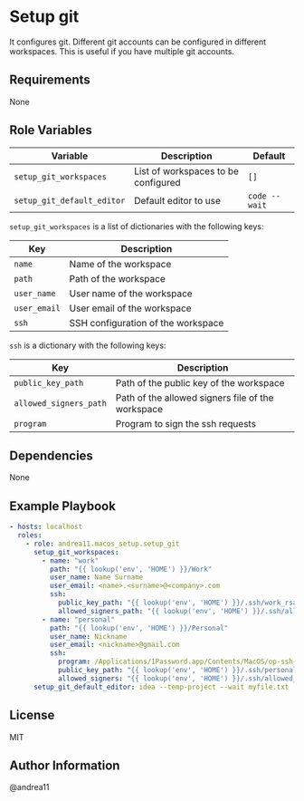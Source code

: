 # Setup git

It configures git. Different git accounts can be configured in different workspaces.
This is useful if you have multiple git accounts.

## Requirements

None

## Role Variables

| Variable                   | Description                         | Default       |
| -------------------------- | ----------------------------------- | ------------- |
| `setup_git_workspaces`     | List of workspaces to be configured | `[]`          |
| `setup_git_default_editor` | Default editor to use               | `code --wait` |

`setup_git_workspaces` is a list of dictionaries with the following keys:

| Key          | Description                        |
| ------------ | ---------------------------------- |
| `name`       | Name of the workspace              |
| `path`       | Path of the workspace              |
| `user_name`  | User name of the workspace         |
| `user_email` | User email of the workspace        |
| `ssh`        | SSH configuration of the workspace |

`ssh` is a dictionary with the following keys:

| Key                    | Description                                       |
| ---------------------- | ------------------------------------------------- |
| `public_key_path`      | Path of the public key of the workspace           |
| `allowed_signers_path` | Path of the allowed signers file of the workspace |
| `program`              | Program to sign the ssh requests                  |

## Dependencies

None

## Example Playbook

```yaml
- hosts: localhost
  roles:
    - role: andrea11.macos_setup.setup_git
      setup_git_workspaces:
        - name: "work"
          path: "{{ lookup('env', 'HOME') }}/Work"
          user_name: Name Surname
          user_email: <name>.<surname>@<company>.com
          ssh:
            public_key_path: "{{ lookup('env', 'HOME') }}/.ssh/work_rsa.pub"
            allowed_signers_path: "{{ lookup('env', 'HOME') }}/.ssh/allowed_signers"
        - name: "personal"
          path: "{{ lookup('env', 'HOME') }}/Personal"
          user_name: Nickname
          user_email: <nickname>@gmail.com
          ssh:
            program: /Applications/1Password.app/Contents/MacOS/op-ssh-sign
            public_key_path: "{{ lookup('env', 'HOME') }}/.ssh/personal_rsa.pub"
            allowed_signers: "{{ lookup('env', 'HOME') }}/.ssh/allowed_signers"
      setup_git_default_editor: idea --temp-project --wait myfile.txt
```

## License

MIT

## Author Information

@andrea11

